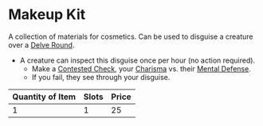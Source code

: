 # Makeup Kit

A collection of materials for cosmetics. Can be used to disguise a creature over a [Delve Round](../../../Game%20Procedures/Core%20Procedures/Round.md#Delve%20Round).

- A creature can inspect this disguise once per hour (no action required).
	- Make a [Contested Check](../../../Game%20Procedures/Core%20Procedures/Check.md#Contested%20Check), your [Charisma](../../../Player%20Characters/The%20Ability%20Scores/Charisma.md) vs. their [Mental Defense](../../../Player%20Characters/Derived%20Statistics/Mental%20Defense.md).
	- If you fail, they see through your disguise.

| Quantity of Item | Slots | Price |
| ---------------- | ----- | ----- |
| 1                | 1     | 25    |
